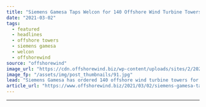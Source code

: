 ```yaml
---
title: "Siemens Gamesa Taps Welcon for 140 Offshore Wind Turbine Towers"
date: "2021-03-02"
tags: 
  - featured
  - headlines
  - offshore towers
  - siemens gamesa
  - welcon
  - offshorewind
source: "offshorewind"
image_url: "https://cdn.offshorewind.biz/wp-content/uploads/sites/2/2021/03/02135004/Siemens-Gamesa-Taps-Welcon-for-140-Offshore-Wind-Turbine-Towers.jpg"
image_fp: "/assets/img/post_thumbnails/91.jpg"
lead: "Siemens Gamesa has ordered 140 offshore wind turbine towers for three different projects at"
article_url: "https://www.offshorewind.biz/2021/03/02/siemens-gamesa-taps-welcon-for-140-offshore-wind-turbine-towers/"
---
```


---
